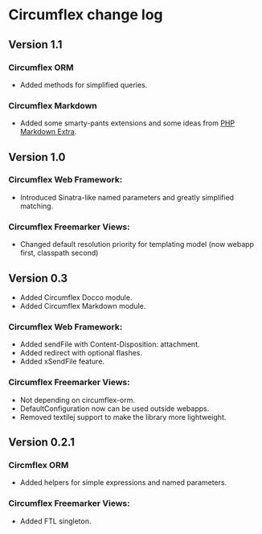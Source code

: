 # Circumflex change log

## Version 1.1

### Circumflex ORM

* Added methods for simplified queries.

### Circumflex Markdown

* Added some smarty-pants extensions and some ideas from
[PHP Markdown Extra](http://michelf.com/projects/php-markdown/extra).

## Version 1.0

### Circumflex Web Framework:

* Introduced Sinatra-like named parameters and greatly simplified matching.

### Circumflex Freemarker Views:

* Changed default resolution priority for templating model (now webapp first, classpath second)

## Version 0.3

* Added Circumflex Docco module.
* Added Circumflex Markdown module.

### Circumflex Web Framework:

* Added sendFile with Content-Disposition: attachment.
* Added redirect with optional flashes.
* Added xSendFile feature.

### Circumflex Freemarker Views:

* Not depending on circumflex-orm.
* DefaultConfiguration now can be used outside webapps.
* Removed textilej support to make the library more lightweight.

## Version 0.2.1

### Circmflex ORM

* Added helpers for simple expressions and named parameters.

### Circumflex Freemarker Views:

* Added FTL singleton.
